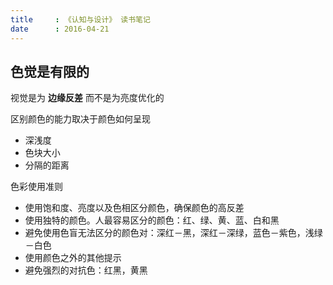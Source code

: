 ```yaml
---
title     : 《认知与设计》 读书笔记
date      : 2016-04-21
---
```



## 色觉是有限的
视觉是为 __边缘反差__ 而不是为亮度优化的

区别颜色的能力取决于颜色如何呈现
  - 深浅度
  - 色块大小
  - 分隔的距离

色彩使用准则
  - 使用饱和度、亮度以及色相区分颜色，确保颜色的高反差
  - 使用独特的颜色。人最容易区分的颜色：红、绿、黄、蓝、白和黑
  - 避免使用色盲无法区分的颜色对：深红－黑，深红－深绿，蓝色－紫色，浅绿－白色
  - 使用颜色之外的其他提示
  - 避免强烈的对抗色：红黑，黄黑
